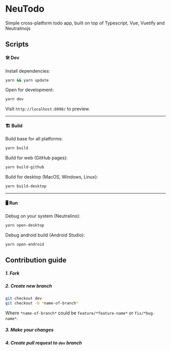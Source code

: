 # NeuTodo

Simple cross-platform todo app, built on top of Typescript, Vue, Vuetify and Neutralinojs

## Scripts

#### 🛠 Dev

Install dependencies:

```bash
yarn && yarn update
```

Open for development:

```bash
yarn dev
```

Visit `http://localhost:8090/` to preview.

<hr />

#### 🏗 Build

Build base for all platforms:

```bash
yarn build
```

Build for web (GitHub pages):

```bash
yarn build-github
```

Build for desktop (MacOS, Windows, Linux):

```bash
yarn build-desktop
```

<hr />

#### 🖥 Run

Debug on your system (Neutralino):

```bash
yarn open-desktop
```

Debug android build (Android Studio):

```bash
yarn open-android
```

## Contribution guide


##### 1. Fork
##### 2. Create new branch

```bash
git checkout dev
git checkout -b *name-of-branch*
```
Where `*name-of-branch*` could be `feature/*feature-name*` or `fix/*bug-name*`.

##### 3. Make your changes

##### 4. Create pull request to `dev` branch